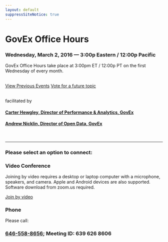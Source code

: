 ```yaml
---
layout: default
suppressSiteNotice: true
---
```


  <div class="row center-block">
    <h1>GovEx Office Hours</h1>
    <h3>Wednesday, March 2, 2016 &mdash; 3:00p Eastern / 12:00p Pacific</h3>
    <p>GovEx Office Hours take place at 3:00pm ET / 12:00p PT on the first Wednesday of every month.</p>
    <br />
    <a class="btn btn-primary" href="http://govex.jhu.edu/resource-type/office-hours/">View Previous Events</a> <a class="btn btn-primary" href="/office-hours/vote" target="_blank">Vote for a future topic</a> 
    <br />
    <br />
    <p>facilitated by</p>
    <h4><a href="https://www.linkedin.com/in/carterhewgley">Carter Hewgley, Director of Performance & Analytics, GovEx</a></h4>
    <h4><a href="https://www.linkedin.com/in/andrewnicklin">Andrew Nicklin, Director of Open Data, GovEx</a></h4>
    <br />
    <!--
    <p>featuring</p>
    <h4><a href="https://www.linkedin.com/in/joybonaguro">Joy Bonaguro, Chief Data Officer, San Francisco</a></h4>
    <br />    
    -->
    <hr />
    <h3>Please select an option to connect:</h3>
  </div>

  <div class="row">
    <div class="col-md-6">
      <div class="panel panel-info">
        <div class="panel-heading"><h3 class="panel-title"><span class="glyphicon glyphicon glyphicon-facetime-video"></span> Video Conference</h3></div>
        <div class="panel-body">
          <p>Joining by video requires a desktop or laptop computer with a microphone, speakers, and camera. Apple and Android devices are also supported. Software download from zoom.us required.</p>
          <a class="btn btn-primary" href="https://zoom.us/j/6396268606" target="_blank">Join by video</a>
        </div>
      </div>
    </div>
    <div class="col-md-6">
      <div class="panel panel-info">
        <div class="panel-heading"><h3 class="panel-title"><span class="glyphicon glyphicon-earphone"></span> Phone</h3></div>
        <div class="panel-body">
          <p>Please call:</p>
          <h3><a href="tel:+1-646-558-8656">646-558-8656</a>; Meeting ID: 639 626 8606</h3>
        </div>
      </div>
    </div>
  </div>
